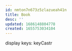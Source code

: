 ```yaml
---
id: nmton7n673z5zlazueah41n
title: Book
desc: ''
updated: 1686148804778
created: 1655753034104
---
```


display keys:
  keyCastr